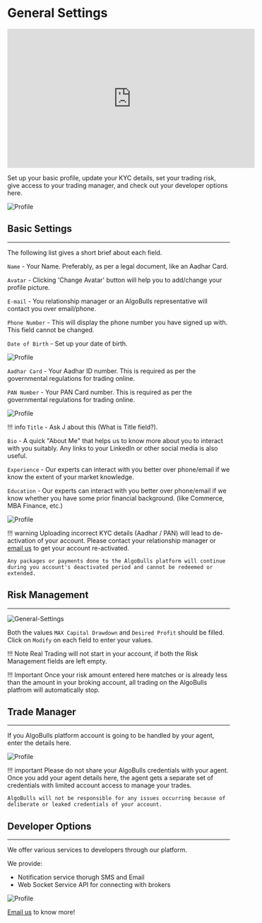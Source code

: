 # General Settings

<iframe width="560" height="315" src="https://www.youtube.com/embed/fYeZjPn3jUY" frameborder="0" allow="accelerometer; autoplay; encrypted-media; gyroscope; picture-in-picture" allowfullscreen></iframe>

Set up your basic profile, update your KYC details, set your trading risk, give access to your trading manager, and check out your developer options here. 

![Profile](imgs/general-settings.png)

## Basic Settings
---
The following list gives a short brief about each field.

`Name` - Your Name. Preferably, as per a legal document, like an Aadhar Card.

`Avatar` - Clicking 'Change Avatar' button  will help you to add/change your profile picture. 

`E-mail` - You relationship manager or an AlgoBulls representative will contact you over email/phone. 

`Phone Number` - This will display the phone number you have signed up with. This field cannot be changed.

`Date of Birth` - Set up your date of birth.

![Profile](imgs/general-settings-1.png)

`Aadhar Card` - Your Aadhar ID number. This is required as per the governmental regulations for trading online.

`PAN Number` - Your PAN Card number. This is required as per the governmental regulations for trading online.

![Profile](imgs/general-settings-2.png)

!!! info
    `Title` - Ask J about this (What is Title field?).

`Bio` - A quick "About Me" that helps us to know more about you to interact with you suitably. Any links to your LinkedIn or other social media is also useful.

`Experience` - Our experts can interact with you better over phone/email if we know the extent of your market knowledge.

`Education` - Our experts can interact with you better over phone/email if we know whether you have some prior financial background. (like Commerce, MBA Finance, etc.)

![Profile](imgs/general-settings-3.png)

!!! warning
    Uploading incorrect KYC details (Aadhar / PAN) will lead to de-activation of your account. Please contact your relationship manager or [email us]() to get your account re-activated.
    
    Any packages or payments done to the AlgoBulls platform will continue during you account's deactivated period and cannot be redeemed or extended. 

## Risk Management
---

![General-Settings](imgs/risk-mgmt1.png)

Both the values `MAX Capital Drawdown` and `Desired Profit` should be filled. Click on `Modify` on each field to enter your values.

!!! Note
    Real Trading will not start in your account, if both the Risk Management fields are left empty. 

!!! Important
    Once your risk amount entered here matches or is already less than the amount in your broking account, all trading on the AlgoBulls platfrom will automatically stop.


## Trade Manager
---
If you AlgoBulls platform account is going to be handled by your agent, enter the details here.

![Profile](imgs/general-settings-5.png)

!!! important
    Please do not share your AlgoBulls credentials with your agent. Once you add your agent details here, the agent gets a separate set of credentials with limited account access to manage your trades.
    
    AlgoBulls will not be responsible for any issues occurring because of deliberate or leaked credentials of your account.
    
## Developer Options
---
We offer various services to developers through our platform.

We provide:
* Notification service thorugh SMS and Email
* Web Socket Service API for connecting with brokers

![Profile](imgs/general-settings-6.png)

[Email us]() to know more! 
